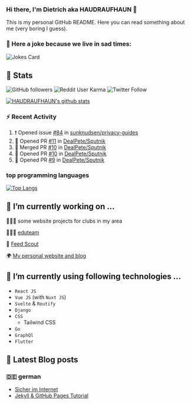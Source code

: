 ### Hi there, I'm Dietrich aka HAUDRAUFHAUN 👋

This is my personal GitHub README. Here you can read something about me (very boring I guess).

<!--
**HAUDRAUFHAUN/HAUDRAUFHAUN** is a ✨ _special_ ✨ repository because its `README.md` (this file) appears on your GitHub profile.

Here are some ideas to get you started:

- 🔭 I’m currently working on ...
- 🌱 I’m currently learning ...
- 👯 I’m looking to collaborate on ...
- 🤔 I’m looking for help with ...
- 💬 Ask me about ...
- 📫 How to reach me: ...
- 😄 Pronouns: ...
- ⚡ Fun fact: ...
-->

### 🤡 Here a joke because we live in sad times:
![Jokes Card](https://readme-jokes.vercel.app/api)

## :rocket: Stats

 ![GitHub followers](https://img.shields.io/github/followers/HAUDRAUFHAUN?label=GitHub-Followers&logo=GitHub&style=for-the-badge) ![Reddit User Karma](https://img.shields.io/reddit/user-karma/combined/haudraufhaun?logo=reddit&style=for-the-badge) ![Twitter Follow](https://img.shields.io/twitter/follow/haudraufhaun1?color=%231da1f2&logo=twitter&logoColor=%231da1f2&style=for-the-badge)
  
[![HAUDRAUFHAUN's github stats](https://github-readme-stats.vercel.app/api?username=HAUDRAUFHAUN&show_icons=true&theme=vue-dark&hide_border=true)](https://github.com/anuraghazra/github-readme-stats)

### ⚡ Recent Activity

<!--START_SECTION:activity-->
1. ❗️ Opened issue [#84](https://github.com/sunknudsen/privacy-guides/issues/84) in [sunknudsen/privacy-guides](https://github.com/sunknudsen/privacy-guides)
2. 💪 Opened PR [#11](https://github.com/DealPete/Sputnik/pull/11) in [DealPete/Sputnik](https://github.com/DealPete/Sputnik)
3. 🎉 Merged PR [#10](https://github.com/DealPete/Sputnik/pull/10) in [DealPete/Sputnik](https://github.com/DealPete/Sputnik)
4. 💪 Opened PR [#10](https://github.com/DealPete/Sputnik/pull/10) in [DealPete/Sputnik](https://github.com/DealPete/Sputnik)
5. 💪 Opened PR [#9](https://github.com/DealPete/Sputnik/pull/9) in [DealPete/Sputnik](https://github.com/DealPete/Sputnik)
<!--END_SECTION:activity-->

### top programming languages
[![Top Langs](https://github-readme-stats.vercel.app/api/top-langs/?username=HAUDRAUFHAUN&theme=vue-dark&hide_border=true)](https://github.com/anuraghazra/github-readme-stats)

## 🔭 I’m currently working on ...

👨🏻‍💼 some website projects for clubs in my area

👨🏻‍🏫 <a href="https://github.com/HAUDRAUFHAUN/eduteam">eduteam</a>

📰 [Feed Scout](https://github.com/HAUDRAUFHAUN/feed-scout)

🌍 <a href="https://haudraufhauns.vercel.app/">My personal website and blog</a>


## 🌱 I’m currently using following technologies ...

- `React JS` 
- `Vue JS` (with `Nuxt JS`)
- `Svelte` & `Routify`
- `Django`
- `CSS`
  - Tailwind CSS
- `Go`
- `GraphQl`
- `Flutter`

## 📕 Latest Blog posts 

### 🇩🇪 german

<!-- BLOG-POST-LIST:START -->
- [Sicher im Internet](https://haudraufhauns.vercel.app/blog/sicher-im-internet)
- [Jekyll &amp; GitHub Pages Tutorial](https://haudraufhauns.vercel.app/blog/jekyll-tutorial/)


